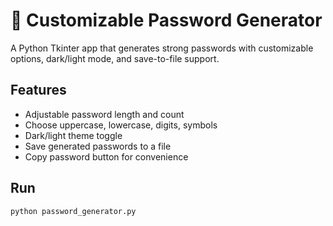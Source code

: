 # 🔐 Customizable Password Generator

A Python Tkinter app that generates strong passwords with customizable options,
dark/light mode, and save-to-file support.

## Features
- Adjustable password length and count  
- Choose uppercase, lowercase, digits, symbols  
- Dark/light theme toggle  
- Save generated passwords to a file  
- Copy password button for convenience

## Run
```bash
python password_generator.py
